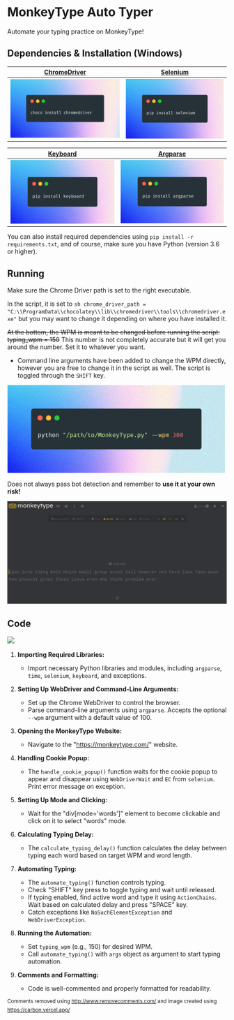 # MonkeyType Auto Typer

Automate your typing practice on MonkeyType!

## Dependencies & Installation (Windows)

| [ChromeDriver](https://github.com/SeleniumHQ/selenium/wiki/ChromeDriver/01fde32d0ed245141e24151f83b7c2db31d596a4) | [Selenium](https://pypi.org/project/selenium/) |
| ------------------------------------------ | -------------------------------------------- |
| ![ChromeDriver](https://raw.githubusercontent.com/imjbassi/MonkeyType-AutoTyper/main/images/choco%20install%20chromedriver.png) | ![Selenium](https://raw.githubusercontent.com/imjbassi/MonkeyType-AutoTyper/main/images/pip%20install%20selenium.png) |

| [Keyboard](https://pypi.org/project/keyboard/) | [Argparse](https://pypi.org/project/argparse/) |
| ------------------------------------------ | -------------------------------------------- |
| ![Keyboard](https://raw.githubusercontent.com/imjbassi/MonkeyType-AutoTyper/main/images/pip%20install%20keyboard.png) | ![Argparse](https://raw.githubusercontent.com/imjbassi/MonkeyType-AutoTyper/main/images/pip%20install%20argparse2.png) |



You can also install required dependencies using `pip install -r requirements.txt`, and of course, make sure you have Python (version 3.6 or higher).

## Running

Make sure the Chrome Driver path is set to the right executable.

In the script, it is set to `sh chrome_driver_path = "C:\\ProgramData\\chocolatey\\lib\\chromedriver\\tools\\chromedriver.exe"` but you may want to change it depending on where you have installed it.

<del>At the bottom, the WPM is meant to be changed before running the script: typing_wpm = 150</del> This number is not completely accurate but it will get you around the number. Set it to whatever you want.
- Command line arguments have been added to change the WPM directly, however you are free to change it in the script as well.
The script is toggled through the `SHIFT` key.

<img src="https://raw.githubusercontent.com/imjbassi/MonkeyType-AutoTyper/main/images/Command.png" width="500">


Does not always pass bot detection and remember to **use it at your own risk!**

<img src="https://github.com/imjbassi/MonkeyType-AutoTyper/blob/main/images/MonkeyType.png" width="700">

## Code
<img src="https://github.com/imjbassi/MonkeyType-AutoTyper/blob/main/images/Code.png?raw=true" width="700">


1. **Importing Required Libraries:**
   - Import necessary Python libraries and modules, including `argparse`, `time`, `selenium`, `keyboard`, and exceptions.

2. **Setting Up WebDriver and Command-Line Arguments:**
   - Set up the Chrome WebDriver to control the browser.
   - Parse command-line arguments using `argparse`. Accepts the optional `--wpm` argument with a default value of 100.

3. **Opening the MonkeyType Website:**
   - Navigate to the "https://monkeytype.com/" website.

4. **Handling Cookie Popup:**
   - The `handle_cookie_popup()` function waits for the cookie popup to appear and disappear using `WebDriverWait` and `EC` from `selenium`. Print error message on exception.

5. **Setting Up Mode and Clicking:**
   - Wait for the "div[mode='words']" element to become clickable and click on it to select "words" mode.

6. **Calculating Typing Delay:**
   - The `calculate_typing_delay()` function calculates the delay between typing each word based on target WPM and word length.

7. **Automating Typing:**
   - The `automate_typing()` function controls typing.
   - Check "SHIFT" key press to toggle typing and wait until released.
   - If typing enabled, find active word and type it using `ActionChains`. Wait based on calculated delay and press "SPACE" key.
   - Catch exceptions like `NoSuchElementException` and `WebDriverException`.

8. **Running the Automation:**
   - Set `typing_wpm` (e.g., 150) for desired WPM.
   - Call `automate_typing()` with `args` object as argument to start typing automation.

9. **Comments and Formatting:**
   - Code is well-commented and properly formatted for readability.

<sup>Comments removed using http://www.removecomments.com/ and image created using https://carbon.vercel.app/</sup>
